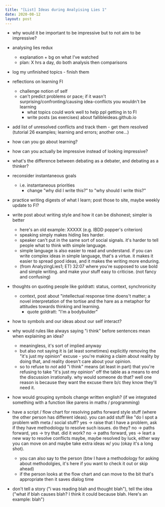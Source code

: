 ```yaml
---
title: "[List] Ideas during Analyising Lies 1"
date: 2020-08-12
layout: post
---
```


- why would it be important to be impressive but to not aim to be impressive?

- analysing lies redux
  - explanation + bg on what I've watched
  - plan: X hrs a day, do both analysis then comparisons

- log my unfinished topics - finish them

- reflections on learning FI
  - challenge notion of self
  - can't predict problems or pace; if it wasn't surprising/confronting/causing idea-conflicts you wouldn't be learning
    - what topics could work well to help ppl getting in to FI
    - write posts (as exercises) about fallibleideas.github.io

- add list of unresolved conflicts and track them - get them resolved (tutorial 26 examples; learning and errors; another one...)

- how can you go about learning?

- how can you actually be impressive instead of looking impressive?

- what's the difference between debating as a debater, and debating as a thinker?

- reconsider instantaneous goals
  - i.e. instantaneous priorities
    - change "why did I write this?" to "why should I write this?"

- practice writing digests of what I learn; post those to site, maybe weekly update to FI?

- write post about writing style and how it can be dishonest; simpler is better
  - here's an old example: XXXXX (e.g. IBDD popper's criterion)
  - speaking simply makes hiding lies harder.
  - speaker can't put in the same sort of social signals. it's harder to tell people what to think with simple language.
  - simple language is also easier to read and understand. if you can write complex ideas in simple language, that's a virtue. it makes it easier to spread good ideas, and it makes the writing more enduring.
  - (from AnalyzingLies1; ET) 32:07 where you're supposed to use bold and simple writing. and make your stuff easy to criticise. (not fancy and confusing)

- thoughts on quoting people like goldratt: status, context, synchronicity
  - context, post about "intellectual response time doens't matter; a novel interpretation of the tortise and the hare as a metaphor for attitudes towards thinking and learning.
    - quote goldratt: "I'm a bodybuilder"

- how to symbols and our ideas about our self interact?

- why would rules like always saying "i think" before sentences mean when explaining an idea?
  - meaningless, it's sort of implied anyway
  - but also not saying it is (at least sometimes) explicitly removing the "it's just my opinion" excuse - you're making a claim about reality by doing that, and reality doesn't care about your opinion.
  - so to refuse to *not* add "i think" means (at least in part) that you're refusing to take "it's just my opinion" off the table as a means to end the discussion irrationally. why would someone do that? well one reason is because they want the excuse there b/c they know they'll need it.

- how would grouping symbols change written english? (if we integrated something with a function like parens in maths / programming)

- have a script / flow chart for resolving paths forward style stuff (where the other person has different ideas). you can add stuff like "do I spot a problem with meta / social stuff? yes -> raise that I have a problem, ask if they have methodology to resolve such issues. do they? no -> paths forward, yes -> try that. did it work? no -> paths forward, yes -> leart a new way to resolve conflicts maybe, maybe resolved by luck, either way you can move on and maybe take extra ideas w/ you (okay it's a long shot).
  - you can also say to the person (btw I have a methodology for asking about methodolgies, it's here if you want to check it out or skip ahead)
  - if the person looks at the flow chart and can move to the bit that's appropriate then it saves dialog time


- don't tell a story ("i was reading blah and thought blah"), tell the idea ("what if blah causes blah? I think it could because blah. Here's an example: blah")

